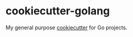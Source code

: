 # cookiecutter-golang

My general purpose [cookiecutter](https://github.com/audreyr/cookiecutter) for Go projects.
